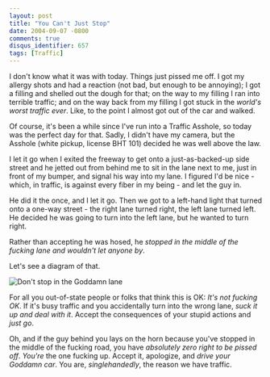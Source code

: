 ```yaml
---
layout: post
title: "You Can't Just Stop"
date: 2004-09-07 -0800
comments: true
disqus_identifier: 657
tags: [Traffic]
---
```

I don't know what it was with today. Things just pissed me off. I got my
allergy shots and had a reaction (not bad, but enough to be annoying); I
got a filling and shelled out the dough for that; on the way to my
filling I ran into terrible traffic; and on the way back from my filling
I got stuck in the *world's worst traffic ever*. Like, to the point I
almost got out of the car and walked.
 
 Of course, it's been a while since I've run into a Traffic Asshole, so
today was the perfect day for that. Sadly, I didn't have my camera, but
the Asshole (white pickup, license BHT 101) decided he was well above
the law.
 
 I let it go when I exited the freeway to get onto a just-as-backed-up
side street and he jetted out from behind me to sit in the lane next to
me, just in front of my bumper, and signal his way into my lane. I
figured I'd be nice - which, in traffic, is against every fiber in my
being - and let the guy in.
 
 He did it the once, and I let it go. Then we got to a left-hand light
that turned onto a one-way street - the right lane turned right, the
left lane turned left. He decided he was going to turn into the left
lane, but he wanted to turn right.
 
 Rather than accepting he was hosed, he *stopped in the middle of the
fucking lane and wouldn't let anyone by*.
 
 Let's see a diagram of that.
 
 ![Don't stop in the Goddamn
lane](https://hyqi8g.blu.livefilestore.com/y2p2WU4itn9E6rbbrP7tGcHaQVc5zkaWmAdV4eiBqrX31XkTFL74ewIWTaoaatGBUHVropb7iNwCKrtWc4dZ2Su-yGsv8l5CmclAUyaR7Anv7w/20040907taotw.gif?psid=1)

 
 For all you out-of-state people or folks that think this is OK: *It's
not fucking OK*. If it's busy traffic and you accidentally turn into the
wrong lane, *suck it up and deal with it*. Accept the consequences of
your stupid actions and *just go*.
 
 Oh, and if the guy behind you lays on the horn because you've stopped
in the middle of the fucking road, you have *absolutely zero right to be
pissed off*. *You're* the one fucking up. Accept it, apologize, and
*drive your Goddamn car*. You are, *singlehandedly*, the reason we have
traffic.
